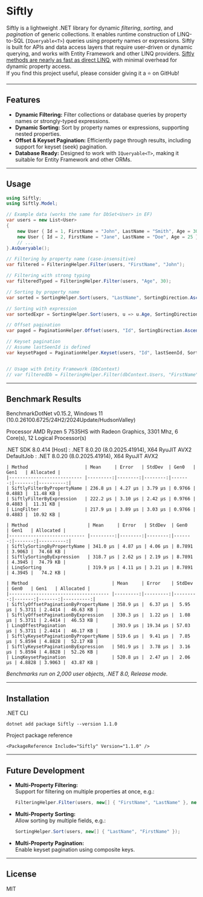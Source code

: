 # Siftly

Siftly is a lightweight .NET library for dynamic _filtering_, _sorting_, and _pagination_ of generic collections. It enables runtime construction of LINQ-to-SQL (`IQueryable<T>`) queries using property names or expressions. Siftly is built for APIs and data access layers that require user-driven or dynamic querying, and works with Entity Framework and other LINQ providers. [Siftly methods are nearly as fast as direct LINQ](#benchmark-results), with minimal overhead for dynamic property access.
<br>
If you find this project useful, please consider giving it a ⭐ on GitHub!

---


## Features

- **Dynamic Filtering:** Filter collections or database queries by property names or strongly-typed expressions.
- **Dynamic Sorting:** Sort by property names or expressions, supporting nested properties.
- **Offset & Keyset Pagination:** Efficiently page through results, including support for keyset (seek) pagination.
- **Database Ready:** Designed to work with `IQueryable<T>`, making it suitable for Entity Framework and other ORMs.

---

## Usage

```csharp
using Siftly;
using Siftly.Model;

// Example data (works the same for DbSet<User> in EF)
var users = new List<User>
{
    new User { Id = 1, FirstName = "John", LastName = "Smith", Age = 30 },
    new User { Id = 2, FirstName = "Jane", LastName = "Doe", Age = 25 },
    // ...
}.AsQueryable();

// Filtering by property name (case-insensitive)
var filtered = FilteringHelper.Filter(users, "FirstName", "John");

// Filtering with strong typing
var filteredTyped = FilteringHelper.Filter(users, "Age", 30);

// Sorting by property name
var sorted = SortingHelper.Sort(users, "LastName", SortingDirection.Ascending);

// Sorting with expression
var sortedExpr = SortingHelper.Sort(users, u => u.Age, SortingDirection.Descending);

// Offset pagination
var paged = PaginationHelper.Offset(users, "Id", SortingDirection.Ascending, skip: 10, take: 20);

// Keyset pagination
// Assume lastSeenId is defined
var keysetPaged = PaginationHelper.Keyset(users, "Id", lastSeenId, SortingDirection.Ascending, take: 20);


// Usage with Entity Framework (DbContext)
// var filteredDb = FilteringHelper.Filter(dbContext.Users, "FirstName", "John");
```

---

## Benchmark Results

BenchmarkDotNet v0.15.2, Windows 11 (10.0.26100.6725/24H2/2024Update/HudsonValley)

Processor	AMD Ryzen 5 7535HS with Radeon Graphics, 3301 Mhz, 6 Core(s), 12 Logical Processor(s)

.NET SDK 8.0.414
  [Host]     : .NET 8.0.20 (8.0.2025.41914), X64 RyuJIT AVX2
  DefaultJob : .NET 8.0.20 (8.0.2025.41914), X64 RyuJIT AVX2

```
| Method                     | Mean     | Error   | StdDev  | Gen0   | Gen1   | Allocated |
|--------------------------- |---------:|--------:|--------:|-------:|-------:|----------:|
| SiftlyFilterByPropertyName | 236.8 μs | 4.27 μs | 3.79 μs | 0.9766 | 0.4883 |  11.48 KB |
| SiftlyFilterByExpression   | 222.2 μs | 3.10 μs | 2.42 μs | 0.9766 | 0.4883 |  11.31 KB |
| LinqFilter                 | 217.9 μs | 3.89 μs | 3.03 μs | 0.9766 | 0.4883 |  10.92 KB |
```

```
| Method                      | Mean     | Error   | StdDev  | Gen0   | Gen1   | Allocated |
|---------------------------- |---------:|--------:|--------:|-------:|-------:|----------:|
| SiftlySortingByPropertyName | 341.0 μs | 4.87 μs | 4.06 μs | 8.7891 | 3.9063 |  74.68 KB |
| SiftlySortingByExpression   | 318.7 μs | 2.62 μs | 2.19 μs | 8.7891 | 4.3945 |  74.79 KB |
| LinqSorting                 | 319.9 μs | 4.11 μs | 3.21 μs | 8.7891 | 4.3945 |   74.2 KB |
```

```
| Method                               | Mean     | Error    | StdDev   | Gen0   | Gen1   | Allocated |
|------------------------------------- |---------:|---------:|---------:|-------:|-------:|----------:|
| SiftlyOffsetPaginationByPropertyName | 358.9 μs |  6.37 μs |  5.95 μs | 5.3711 | 2.4414 |  46.63 KB |
| SiftlyOffsetPaginationByExpression   | 330.3 μs |  1.22 μs |  1.08 μs | 5.3711 | 2.4414 |  46.53 KB |
| LinqOffestPagination                 | 393.9 μs | 19.34 μs | 57.03 μs | 5.3711 | 2.4414 |  46.17 KB |
| SiftlyKeysetPaginationByPropertyName | 519.6 μs |  9.41 μs |  7.85 μs | 5.8594 | 4.8828 |  52.17 KB |
| SiftlyKeysetPaginationByExpression   | 501.9 μs |  3.78 μs |  3.16 μs | 5.8594 | 4.8828 |  52.26 KB |
| LinqKeysetPagination                 | 520.8 μs |  2.47 μs |  2.06 μs | 4.8828 | 3.9063 |  43.87 KB |
```

*Benchmarks run on 2,000 user objects, .NET 8.0, Release mode.*

---

## Installation

.NET CLI
```
dotnet add package Siftly --version 1.1.0
```

Project package reference
```
<PackageReference Include="Siftly" Version="1.1.0" />
```


---
## Future Development

- **Multi-Property Filtering:**  
  Support for filtering on multiple properties at once, e.g.:
  ```csharp
  FilteringHelper.Filter(users, new[] { "FirstName", "LastName" }, new[] { "John", "Smith" });
  ```
- **Multi-Property Sorting:**  
  Allow sorting by multiple fields, e.g.:
  ```csharp
  SortingHelper.Sort(users, new[] { "LastName", "FirstName" });
  ```
- **Multi-Property Pagination:**  
  Enable keyset pagination using composite keys.
  
---

## License

MIT
